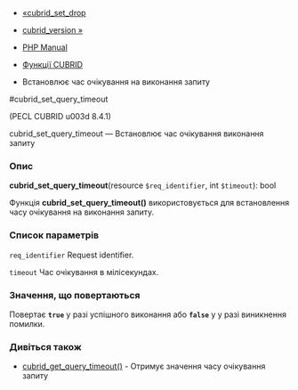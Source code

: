 - [«cubrid_set_drop](function.cubrid-set-drop.md)
- [cubrid_version »](function.cubrid-version.md)

- [PHP Manual](index.md)
- [Функції CUBRID](ref.cubrid.md)
- Встановлює час очікування на виконання запиту

#cubrid_set_query_timeout

(PECL CUBRID u003d 8.4.1)

cubrid_set_query_timeout — Встановлює час очікування виконання
запиту

### Опис

**cubrid_set_query_timeout**(resource `$req_identifier`, int
`$timeout`): bool

Функція **cubrid_set_query_timeout()** використовується для встановлення
часу очікування на виконання запиту.

### Список параметрів

`req_identifier`
Request identifier.

`timeout`
Час очікування в мілісекундах.

### Значення, що повертаються

Повертає **`true`** у разі успішного виконання або **`false`** у
у разі виникнення помилки.

### Дивіться також

- [cubrid_get_query_timeout()](function.cubrid-get-query-timeout.md) -
Отримує значення часу очікування запиту
